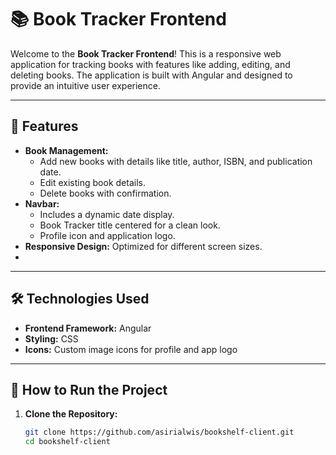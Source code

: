 # 📚 Book Tracker Frontend

Welcome to the **Book Tracker Frontend**! This is a responsive web application for tracking books with features like adding, editing, and deleting books. The application is built with Angular and designed to provide an intuitive user experience.

---

## 🌟 Features

- **Book Management:**
  - Add new books with details like title, author, ISBN, and publication date.
  - Edit existing book details.
  - Delete books with confirmation.
- **Navbar:**
  - Includes a dynamic date display.
  - Book Tracker title centered for a clean look.
  - Profile icon and application logo.
- **Responsive Design:** Optimized for different screen sizes.
- 

---

## 🛠️ Technologies Used

- **Frontend Framework:** Angular
- **Styling:** CSS
- **Icons:** Custom image icons for profile and app logo

---

## 🚀 How to Run the Project

1. **Clone the Repository:**
   ```bash
   git clone https://github.com/asirialwis/bookshelf-client.git
   cd bookshelf-client

